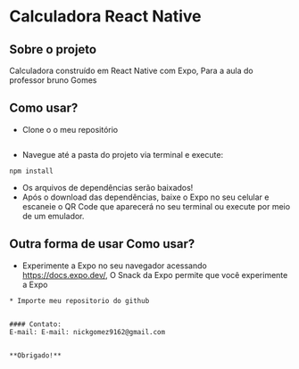 # Calculadora React Native 
## Sobre o projeto
Calculadora construído em React Native com Expo, Para a aula do professor bruno Gomes 


## Como usar?
* Clone o o meu repositório
````
````
* Navegue até a pasta do projeto via terminal e execute:
````
npm install
````
* Os arquivos de dependências serão baixados!
* Após o download das dependências, baixe o Expo no seu celular e escaneie o QR Code que aparecerá no seu terminal ou execute por meio de um emulador.

## Outra forma de usar Como usar?
*  Experimente a Expo no seu navegador acessando https://docs.expo.dev/, O Snack da Expo permite que você experimente a Expo
````
* Importe meu repositorio do github


#### Contato:
E-mail: E-mail: nickgomez9162@gmail.com


**Obrigado!**

